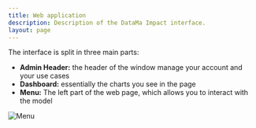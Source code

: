 ```yaml
---
title: Web application
description: Description of the DataMa Impact interface.
layout: page
---
```


The interface is split in three main parts:

* **Admin Header:** the header of the window manage your account and your use cases
* **Dashboard:**  essentially the charts you see in the page
* **Menu:** The left part of the web page, which allows you to interact with the model

![Menu]({{site.url}}/{{site.baseurl}}/core_app/old/impact/images/Impact.png)
